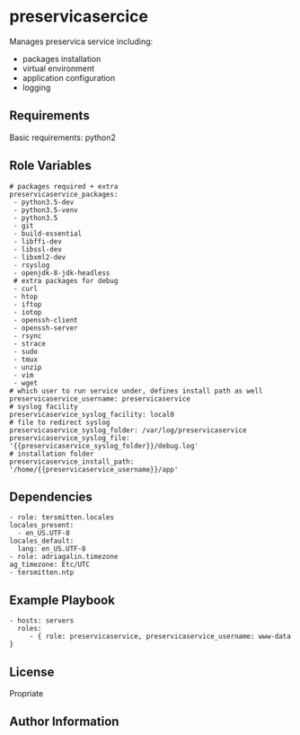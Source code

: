 preservicasercice
=================

Manages preservica service including:
- packages installation
- virtual environment
- application configuration
- logging


Requirements
------------

Basic requirements: python2

Role Variables
--------------

    # packages required + extra
    preservicaservice_packages:
     - python3.5-dev
     - python3.5-venv
     - python3.5
     - git
     - build-essential
     - libffi-dev
     - libssl-dev
     - libxml2-dev
     - rsyslog
     - openjdk-8-jdk-headless
     # extra packages for debug
     - curl
     - htop
     - iftop
     - iotop
     - openssh-client
     - openssh-server
     - rsync
     - strace
     - sudo
     - tmux
     - unzip
     - vim
     - wget
    # which user to run service under, defines install path as well
    preservicaservice_username: preservicaservice
    # syslog facility
    preservicaservice_syslog_facility: local0
    # file to redirect syslog
    preservicaservice_syslog_folder: /var/log/preservicaservice
    preservicaservice_syslog_file: '{{preservicaservice_syslog_folder}}/debug.log'
    # installation folder
    preservicaservice_install_path: '/home/{{preservicaservice_username}}/app'


Dependencies
------------

    - role: tersmitten.locales
    locales_present:
      - en_US.UTF-8
    locales_default:
      lang: en_US.UTF-8
    - role: adriagalin.timezone
    ag_timezone: Etc/UTC
    - tersmitten.ntp


Example Playbook
----------------

    - hosts: servers
      roles:
         - { role: preservicaservice, preservicaservice_username: www-data }

License
-------

Propriate

Author Information
------------------
